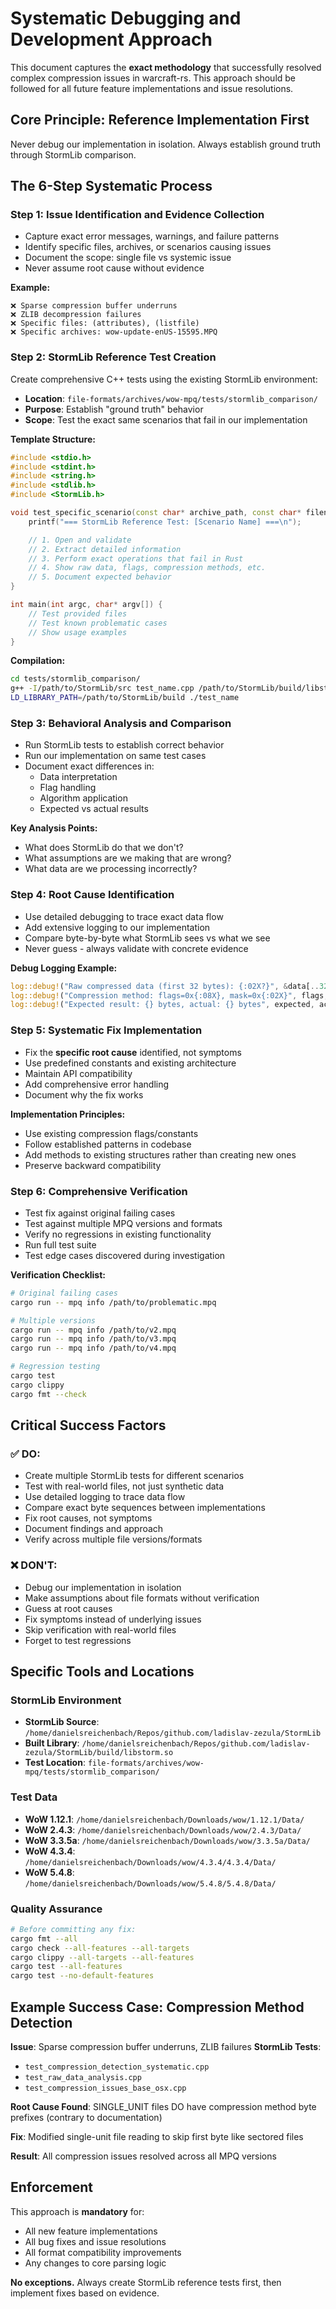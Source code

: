 # Systematic Debugging and Development Approach

This document captures the **exact methodology** that successfully resolved complex compression issues in warcraft-rs. This approach should be followed for all future feature implementations and issue resolutions.

## Core Principle: **Reference Implementation First**

Never debug our implementation in isolation. Always establish ground truth through StormLib comparison.

## The 6-Step Systematic Process

### Step 1: **Issue Identification and Evidence Collection**

- Capture exact error messages, warnings, and failure patterns
- Identify specific files, archives, or scenarios causing issues
- Document the scope: single file vs systemic issue
- Never assume root cause without evidence

**Example:**

```
❌ Sparse compression buffer underruns
❌ ZLIB decompression failures
❌ Specific files: (attributes), (listfile)
❌ Specific archives: wow-update-enUS-15595.MPQ
```

### Step 2: **StormLib Reference Test Creation**

Create comprehensive C++ tests using the existing StormLib environment:

- **Location**: `file-formats/archives/wow-mpq/tests/stormlib_comparison/`
- **Purpose**: Establish "ground truth" behavior
- **Scope**: Test the exact same scenarios that fail in our implementation

**Template Structure:**

```cpp
#include <stdio.h>
#include <stdint.h>
#include <string.h>
#include <stdlib.h>
#include <StormLib.h>

void test_specific_scenario(const char* archive_path, const char* filename) {
    printf("=== StormLib Reference Test: [Scenario Name] ===\n");

    // 1. Open and validate
    // 2. Extract detailed information
    // 3. Perform exact operations that fail in Rust
    // 4. Show raw data, flags, compression methods, etc.
    // 5. Document expected behavior
}

int main(int argc, char* argv[]) {
    // Test provided files
    // Test known problematic cases
    // Show usage examples
}
```

**Compilation:**

```bash
cd tests/stormlib_comparison/
g++ -I/path/to/StormLib/src test_name.cpp /path/to/StormLib/build/libstorm.so -o test_name
LD_LIBRARY_PATH=/path/to/StormLib/build ./test_name
```

### Step 3: **Behavioral Analysis and Comparison**

- Run StormLib tests to establish correct behavior
- Run our implementation on same test cases
- Document exact differences in:
  - Data interpretation
  - Flag handling
  - Algorithm application
  - Expected vs actual results

**Key Analysis Points:**

- What does StormLib do that we don't?
- What assumptions are we making that are wrong?
- What data are we processing incorrectly?

### Step 4: **Root Cause Identification**

- Use detailed debugging to trace exact data flow
- Add extensive logging to our implementation
- Compare byte-by-byte what StormLib sees vs what we see
- Never guess - always validate with concrete evidence

**Debug Logging Example:**

```rust
log::debug!("Raw compressed data (first 32 bytes): {:02X?}", &data[..32.min(data.len())]);
log::debug!("Compression method: flags=0x{:08X}, mask=0x{:02X}", flags, mask);
log::debug!("Expected result: {} bytes, actual: {} bytes", expected, actual);
```

### Step 5: **Systematic Fix Implementation**

- Fix the **specific root cause** identified, not symptoms
- Use predefined constants and existing architecture
- Maintain API compatibility
- Add comprehensive error handling
- Document why the fix works

**Implementation Principles:**

- Use existing compression flags/constants
- Follow established patterns in codebase
- Add methods to existing structures rather than creating new ones
- Preserve backward compatibility

### Step 6: **Comprehensive Verification**

- Test fix against original failing cases
- Test against multiple MPQ versions and formats
- Verify no regressions in existing functionality
- Run full test suite
- Test edge cases discovered during investigation

**Verification Checklist:**

```bash
# Original failing cases
cargo run -- mpq info /path/to/problematic.mpq

# Multiple versions
cargo run -- mpq info /path/to/v2.mpq
cargo run -- mpq info /path/to/v3.mpq
cargo run -- mpq info /path/to/v4.mpq

# Regression testing
cargo test
cargo clippy
cargo fmt --check
```

## Critical Success Factors

### ✅ **DO:**

- Create multiple StormLib tests for different scenarios
- Test with real-world files, not just synthetic data
- Use detailed logging to trace data flow
- Compare exact byte sequences between implementations
- Fix root causes, not symptoms
- Document findings and approach
- Verify across multiple file versions/formats

### ❌ **DON'T:**

- Debug our implementation in isolation
- Make assumptions about file formats without verification
- Guess at root causes
- Fix symptoms instead of underlying issues
- Skip verification with real-world files
- Forget to test regressions

## Specific Tools and Locations

### StormLib Environment

- **StormLib Source**: `/home/danielsreichenbach/Repos/github.com/ladislav-zezula/StormLib`
- **Built Library**: `/home/danielsreichenbach/Repos/github.com/ladislav-zezula/StormLib/build/libstorm.so`
- **Test Location**: `file-formats/archives/wow-mpq/tests/stormlib_comparison/`

### Test Data

- **WoW 1.12.1**: `/home/danielsreichenbach/Downloads/wow/1.12.1/Data/`
- **WoW 2.4.3**: `/home/danielsreichenbach/Downloads/wow/2.4.3/Data/`
- **WoW 3.3.5a**: `/home/danielsreichenbach/Downloads/wow/3.3.5a/Data/`
- **WoW 4.3.4**: `/home/danielsreichenbach/Downloads/wow/4.3.4/4.3.4/Data/`
- **WoW 5.4.8**: `/home/danielsreichenbach/Downloads/wow/5.4.8/5.4.8/Data/`

### Quality Assurance

```bash
# Before committing any fix:
cargo fmt --all
cargo check --all-features --all-targets
cargo clippy --all-targets --all-features
cargo test --all-features
cargo test --no-default-features
```

## Example Success Case: Compression Method Detection

**Issue**: Sparse compression buffer underruns, ZLIB failures
**StormLib Tests**:

- `test_compression_detection_systematic.cpp`
- `test_raw_data_analysis.cpp`
- `test_compression_issues_base_osx.cpp`

**Root Cause Found**: SINGLE_UNIT files DO have compression method byte prefixes (contrary to documentation)

**Fix**: Modified single-unit file reading to skip first byte like sectored files

**Result**: All compression issues resolved across all MPQ versions

## Enforcement

This approach is **mandatory** for:

- All new feature implementations
- All bug fixes and issue resolutions
- All format compatibility improvements
- Any changes to core parsing logic

**No exceptions.** Always create StormLib reference tests first, then implement fixes based on evidence.
